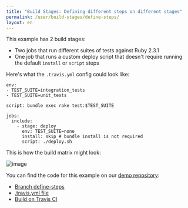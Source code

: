 ```yaml
---
title: "Build Stages: Defining different steps on different stages"
permalink: /user/build-stages/define-steps/
layout: en
---
```


This example has 2 build stages:

* Two jobs that run different suites of tests against Ruby 2.3.1
* One job that runs a custom deploy script that doesn't require running the default `install` or `script` steps

Here's what the `.travis.yml` config could look like:

```
env:
- TEST_SUITE=integration_tests
- TEST_SUITE=unit_tests

script: bundle exec rake test:$TEST_SUITE

jobs:
  include:
    - stage: deploy
      env: TEST_SUITE=none
      install: skip # bundle install is not required
      script: ./deploy.sh
```

This is how the build matrix might look:

![image](https://cloud.githubusercontent.com/assets/2208/25947006/db306676-364d-11e7-89f7-81299ba8e630.png)

You can find the code for this example on our [demo repository](https://github.com/travis-ci/build-stages-demo):

* [Branch define-steps](https://github.com/travis-ci/build-stages-demo/tree/define-steps/)
* [.travis.yml file](https://github.com/travis-ci/build-stages-demo/blob/define-steps/.travis.yml)
* [Build on Travis CI](https://travis-ci.org/travis-ci/build-stages-demo/builds/231120401)
